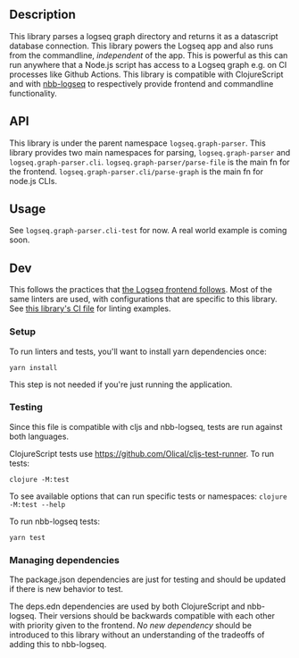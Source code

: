 ## Description

This library parses a logseq graph directory and returns it as a datascript
database connection. This library powers the Logseq app and also runs from the
commandline, _independent_ of the app. This is powerful as this can run anywhere
that a Node.js script has access to a Logseq graph e.g. on CI processes like
Github Actions. This library is compatible with ClojureScript and with
[nbb-logseq](https://github.com/logseq/nbb-logseq) to respectively provide
frontend and commandline functionality.

## API

This library is under the parent namespace `logseq.graph-parser`. This library
provides two main namespaces for parsing, `logseq.graph-parser` and
`logseq.graph-parser.cli`. `logseq.graph-parser/parse-file` is the main fn for
the frontend. `logseq.graph-parser.cli/parse-graph` is the main fn for node.js
CLIs.

## Usage

See `logseq.graph-parser.cli-test` for now. A real world example is coming soon.

## Dev

This follows the practices that [the Logseq frontend
follows](/docs/dev-practices.md). Most of the same linters are used, with
configurations that are specific to this library. See [this library's CI
file](/.github/workflows/graph-parser.yml) for linting examples.

### Setup

To run linters and tests, you'll want to install yarn dependencies once:
```
yarn install
```

This step is not needed if you're just running the application.

### Testing

Since this file is compatible with cljs and nbb-logseq, tests are run against both languages.

ClojureScript tests use https://github.com/Olical/cljs-test-runner. To run tests:
```
clojure -M:test
```

To see available options that can run specific tests or namespaces: `clojure -M:test --help`

To run nbb-logseq tests:
```
yarn test
```

### Managing dependencies

The package.json dependencies are just for testing and should be updated if there is
new behavior to test.

The deps.edn dependencies are used by both ClojureScript and nbb-logseq. Their
versions should be backwards compatible with each other with priority given to
the frontend. _No new dependency_ should be introduced to this library without
an understanding of the tradeoffs of adding this to nbb-logseq.
